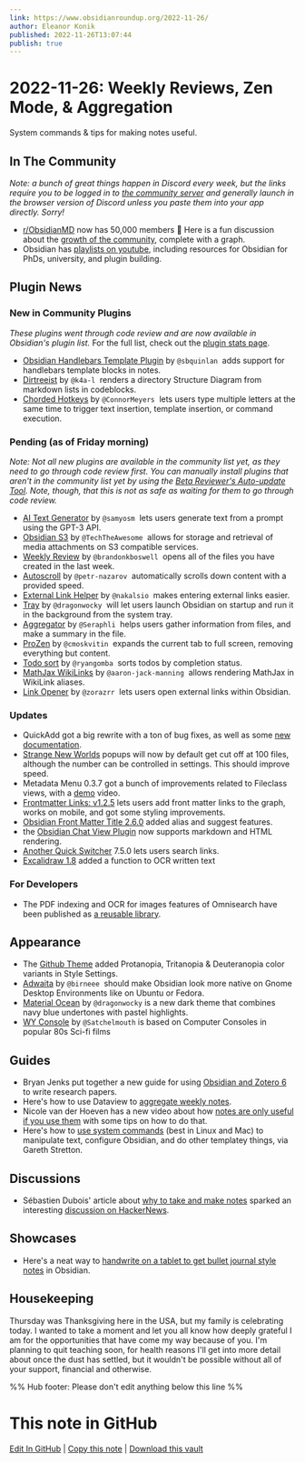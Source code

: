 ```yaml
---
link: https://www.obsidianroundup.org/2022-11-26/
author: Eleanor Konik
published: 2022-11-26T13:07:44
publish: true
---
```


# 2022-11-26: Weekly Reviews, Zen Mode, & Aggregation
System commands & tips for making notes useful.

## In The Community

_Note: a bunch of great things happen in Discord every week, but the links require you to be logged in to [the community server](https://obsidian.md/community) and generally launch in the browser version of Discord unless you paste them into your app directly. Sorry!_ 

* [r/ObsidianMD](https://www.reddit.com/r/ObsidianMD/) now has 50,000 members 🤯 Here is a fun discussion about the [growth of the community](https://www.reddit.com/r/ObsidianMD/comments/yzkyfm/obsidianmd_subreddit_growth_vs_other_apps_only/), complete with a graph.
* Obsidian has [playlists on youtube](https://www.youtube.com/@obsdmd/playlists), including resources for Obsidian for PhDs, university, and plugin building.

## Plugin News

### New in Community Plugins

_These plugins went through code review and are now available in Obsidian's plugin list._ For the full list, check out the [plugin stats page](https://obsidian-plugin-stats.vercel.app/new).

* [Obsidian Handlebars Template Plugin](https://github.com/sbquinlan/obsidian-handlebars) by `@sbquinlan`  adds support for handlebars template blocks in notes.
* [Dirtreeist](https://github.com/k4a-l/obsidian-dirtreeist) by `@k4a-l`  renders a directory Structure Diagram from markdown lists in codeblocks.
* [Chorded Hotkeys](https://github.com/ConnorMeyers/obsidian-chorded-hotkeys) by `@ConnorMeyers`  lets users type multiple letters at the same time to trigger text insertion, template insertion, or command execution.

### Pending (as of Friday morning)

_Note: Not all new plugins are available in the community list yet, as they need to go through code review first. You can manually install plugins that aren't in the community list yet by using the [Beta Reviewer's Auto-update Tool](https://github.com/TfTHacker/obsidian42-brat). Note, though, that this is not as safe as waiting for them to go through code review._

* [AI Text Generator](https://github.com/samyosm/obsidian-ai-text-generator) by `@samyosm`  lets users generate text from a prompt using the GPT-3 API.
* [Obsidian S3](https://github.com/TechTheAwesome/obsidian-s3) by `@TechTheAwesome`  allows for storage and retrieval of media attachments on S3 compatible services.
* [Weekly Review](https://github.com/brandonkboswell/weekly-review) by `@brandonkboswell`  opens all of the files you have created in the last week.
* [Autoscroll](https://github.com/petr-nazarov/obsidian-autoscroll) by `@petr-nazarov`  automatically scrolls down content with a provided speed.
* [External Link Helper](https://github.com/nakalsio/obsidian-danpung) by `@nakalsio`  makes entering external links easier.
* [Tray](https://github.com/dragonwocky/obsidian-tray) by `@dragonwocky`  will let users launch Obsidian on startup and run it in the background from the system tray.
* [Aggregator](https://github.com/Seraphli/obsidian-aggregator) by `@Seraphli`  helps users gather information from files, and make a summary in the file.
* [ProZen](https://github.com/cmoskvitin/obsidian-prozen) by `@cmoskvitin`  expands the current tab to full screen, removing everything but content.
* [Todo sort](https://github.com/ryangomba/obsidian-todo-sort) by `@ryangomba`  sorts todos by completion status.
* [MathJax WikiLinks](https://github.com/aaron-jack-manning/obsidian-mathjax-wikilinks) by `@aaron-jack-manning`  allows rendering MathJax in WikiLink aliases.
* [Link Opener](https://github.com/zorazrr/obsidian-link-opener) by `@zorazrr`  lets users open external links within Obsidian.

### Updates

* QuickAdd got a big rewrite with a ton of bug fixes, as well as some [new documentation](https://quickadd.obsidian.guide).
* [Strange New Worlds](https://github.com/TfTHacker/obsidian42-strange-new-worlds) popups will now by default get cut off at 100 files, although the number can be controlled in settings. This should improve speed.
* Metadata Menu 0.3.7 got a bunch of improvements related to Fileclass views, with a [demo](https://youtu.be/3jukvV7OODg) video.
* [Frontmatter Links: v1.2.5](https://obsidian.md/plugins?id=frontmatter-links) lets users add front matter links to the graph, works on mobile, and got some styling improvements.
* [Obsidian Front Matter Title 2.6.0](https://github.com/Snezhig/obsidian-front-matter-title/releases/tag/2.6.0) added alias and suggest features.
* the [Obsidian Chat View Plugin](https://github.com/adifyr/obsidian-chat-view) now supports markdown and HTML rendering.
* [Another Quick Switcher](https://github.com/tadashi-aikawa/obsidian-another-quick-switcher) 7.5.0 lets users search links.
* [Excalidraw 1.8](https://github.com/zsviczian/obsidian-excalidraw-plugin/releases/tag/1.8.0) added a function to OCR written text

### For Developers

* The PDF indexing and OCR for images features of Omnisearch have been published as [a reusable library](https://github.com/scambier/obsidian-text-extract).

## Appearance

* The [Github Theme](https://github.com/krios2146/obsidian-github/releases/tag/1.1.3) added Protanopia, Tritanopia & Deuteranopia color variants in Style Settings.
* [Adwaita](https://github.com/birneee/obsidian-adwaita-theme) by `@birneee`  should make Obsidian look more native on Gnome Desktop Environments like on Ubuntu or Fedora.
* [Material Ocean](https://github.com/dragonwocky/obsidian-material-ocean) by `@dragonwocky` is a new dark theme that combines navy blue undertones with pastel highlights.
* [WY Console](https://github.com/Satchelmouth/Obsidian-Theme-WYConsole) by `@Satchelmouth` is based on Computer Consoles in popular 80s Sci-fi films

## Guides

* Bryan Jenks put together a new guide for using [Obsidian and Zotero 6](https://youtu.be/mMpVMuGBGe8) to write research papers.
* Here's how to use Dataview to [aggregate weekly notes](https://brianmeeker.me/2022/11/25/aggregating-weekly-notes-with-obsidian-and-dataview/).
* Nicole van der Hoeven has a new video about how [notes are only useful if you use them](https://www.youtube.com/watch?v=v7BbraqevMg) with some tips on how to do that.
* Here's how to [use system commands](https://medium.com/@gareth.stretton/obsidian-do-almost-anything-really-with-system-commands-b496ffd0679c) (best in Linux and Mac) to manipulate text, configure Obsidian, and do other templatey things, via Gareth Stretton.

## Discussions

* Sébastien Dubois' article about [why to take and make notes](https://dsebastien.net/blog/2022-11-16-why-take-notes) sparked an interesting [discussion on HackerNews](https://news.ycombinator.com/item?id=33691341).

## Showcases

* Here's a neat way to [handwrite on a tablet to get bullet journal style notes](https://www.reddit.com/r/ObsidianMD/comments/z2jfwf/obsidian_bullet_journal_handwriting_in_my_s6_tab/) in Obsidian.

## Housekeeping

Thursday was Thanksgiving here in the USA, but my family is celebrating today. I wanted to take a moment and let you all know how deeply grateful I am for the opportunities that have come my way because of you. I'm planning to quit teaching soon, for health reasons I'll get into more detail about once the dust has settled, but it wouldn't be possible without all of your support, financial and otherwise.


%% Hub footer: Please don't edit anything below this line %%

# This note in GitHub

<span class="git-footer">[Edit In GitHub](https://github.dev/obsidian-community/obsidian-hub/blob/main/01%20-%20Community/Obsidian%20Roundup/2022-11-26%20Weekly%20Reviews%2C%20Zen%20Mode%2C%20%26%20Aggregation.md "git-hub-edit-note") | [Copy this note](https://raw.githubusercontent.com/obsidian-community/obsidian-hub/main/01%20-%20Community/Obsidian%20Roundup/2022-11-26%20Weekly%20Reviews%2C%20Zen%20Mode%2C%20%26%20Aggregation.md "git-hub-copy-note") | [Download this vault](https://github.com/obsidian-community/obsidian-hub/archive/refs/heads/main.zip "git-hub-download-vault") </span>

